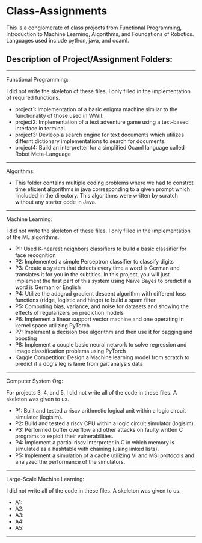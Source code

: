 # Class-Assignments
This is a conglomerate of class projects from Functional Programming, Introduction to Machine Learning, Algorithms, and Foundations of Robotics.  Languages used include python, java, and ocaml.  


## Description of Project/Assignment Folders:

_________________________________________________


Functional Programming: 

 I did not write the skeleton of these files.  I only filled in the implementation of required functions. 
  
*  project1: Implementation of a basic enigma machine similar to the functionality of those used in WWII. 
*  project2: Implementation of a text adventure game using a text-based interface in terminal.
*  project3:  Devleop a search engine for text documents which utilizes differnt dictionary implementations to search for documents.  
*  project4: Build an interpretter for a simplified Ocaml language called Robot Meta-Language
  
____________________________________________________

Algorithms:

* This folder contains multiple coding problems where we had to constrct time eficient algorithms in java corresponding to a given prompt which Iincluded in the directory.  This algorithms were written by scratch without any starter code in Java. 

___________________________________________________

Machine Learning:  

 I did not write the skeleton of these files.  I only filled in the implementation of the ML algorithms. 

* P1: Used K-nearest neighbors classifiers to build a basic classifier for face recognition
* P2: Implemented a simple Perceptron classifier to classify digits
* P3: Create a system that detects every time a word is German and translates it for you in the subtitles. In this project, you will just implement the first part of this system using Naïve Bayes to predict if a word is German or English
* P4: Utilize the adagrad gradient descent algorithm with different loss functions (ridge, logistic and hinge) to build a spam filter
* P5: Computing bias, variance, and noise for datasets and showing the effects of regularizers on prediction models
* P6: Implement a linear support vector machine and one operating in kernel space utilizing PyTorch
* P7: Implement a decision tree algorithm and then use it for bagging and boosting
* P8: Implement a couple basic neural network to solve regression and image classification problems using PyTorch
* Kaggle Competition: Design a Machine learning model from scratch to predict if a dog's leg is lame from gait analysis data
___________________________________________________

Computer System Org: 

For projects 3, 4, and 5, I did not write all of the code in these files.  A skeleton was given to us.

* P1: Built and tested a riscv arithmetic logical unit within a logic circuit simulator (logisim).
* P2: Build and tested a riscv CPU within a logic circuit simulator (logisim).
* P3: Performed buffer overflow and other attacks on faulty written C programs to exploit their vulnerabilities.
* P4: Implement a partial riscv interpreter in C in which memory is simulated as a hashtable with chaining (using linked lists).
* P5: Implement a simulation of a cache utilizing VI and MSI protocols and analyzed the performance of the simulators.

______________________________________________________

Large-Scale Machine Learning: 

I did not write all of the code in these files.  A skeleton was given to us.

* A1:
* A2:
* A3:
* A4:
* A5: 

______________________________________________________
 
